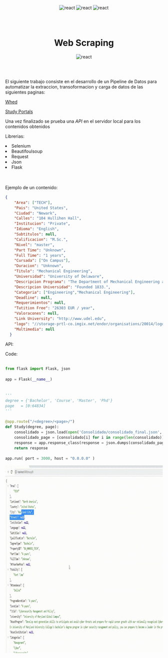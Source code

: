 <p align="center">
<img src="https://upload.wikimedia.org/wikipedia/commons/thumb/c/c3/Python-logo-notext.svg/200px-Python-logo-notext.svg.png" alt="react" width="50" height="50" />
<img src="https://upload.wikimedia.org/wikipedia/commons/d/d5/Selenium_Logo.png" alt="react" width="50" height="50" />
<img src="https://www.logolynx.com/images/logolynx/7e/7eda91c86c15bb2ed539da59e8983587.jpeg" alt="react" width="50" height="50" />
</p>

<br>
</br>



<h1 align="center">Web Scraping</h1>


<p align="center">
<img src="https://www.grazitti.com/wp-content/uploads/2019/08/ETL_Bannera.gif" alt="react" width="700" height="340" />
</p>



<br>
</br>

El siguiente trabajo consiste en el desarrollo de un Pipeline de Datos para automatizar la extraccion, transoformacion y carga de datos de las siguientes paginas:

[Whed](https://whed.net/results_institutions.php)

[Study Portals](https://studyportals.com/)

Una vez finalizado se prueba una *API* en el servidor local para los contenidos obtenidos


Librerias:

<ui>
<li>
Selenium
</li>
<li>
Beautifoulsoup
</li>
<li>
Request
</li>
<li>
Json
</li>
<li>
Flask
</li>
</ui>

<br>
</br>

Ejemplo de un contenido:

```json
{
    "Area": ["TECH"],
    "Pais": "United States",
    "Ciudad": "Newark",
    "Calles": "104 Hullihen Hall",
    "Institucion": "Private",
    "Idioma": "English",
    "Subtitulos": null,
    "Calificacion": "M.Sc.",
    "Nivel": "master",
    "Part Time": "Unknown",
    "Full Time": "1 years",
    "Cursada": ["On Campus"],
    "Duracion": "Unknown",
    "Titulo": "Mechanical Engineering",
    "Universidad": "University of Delaware",
    "Descripcion Programa": "The Department of Mechanical Engineering at the University of Delaware offers graduate programs leading to the degrees of Master of Science in Mechanical Engineering (MSME) and Doctor of Philosophy (PhD) in mechanical engineering. ",
    "Descripcion Universidad": "Founded 1833.",
    "Categoria": ["Engineering","Mechanical Engineering"],
    "Deadline": null,
    "Requerimientos": null,
    "Tutition Free": "26303 EUR / year",
    "Valoracones": null,
    "Link University": "http://www.udel.edu",
    "logo": "//storage-prtl-co.imgix.net/endor/organisations/20014/logos/1607075563_bath-logo.png",
    "Multimedia": null
  }

```

API:

Code:

```python

from flask import Flask, json 

app = Flask(__name__)


'''
degree = {'Bachelor', 'Course', 'Master', 'Phd'}
page   = [0:64834]
'''

@app.route("/<degree>/<page>/")
def Study(degree, page):
    consolidado = json.load(open('Consolidado/consolidado_final.json', encoding='utf-8'))
    consolidado_page = [consolidado[i] for i in range(len(consolidado)) if consolidado[i]['DegreeType'] == str(degree)][int(page)]
    response = app.response_class(response = json.dumps(consolidado_page), status = 200, mimetype = "application/json")
    return response

app.run( port = 3000, host = "0.0.0.0" )

```

<p align="center">
  <img 
    width="800"
    height="600"
    src="Img/api.gif"
  >
</p>